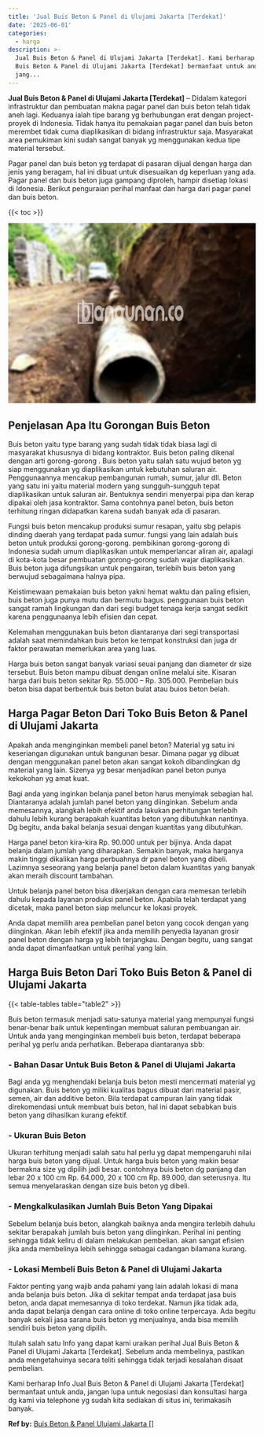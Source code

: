 ```yaml
---
title: 'Jual Buis Beton & Panel di Ulujami Jakarta [Terdekat]'
date: '2025-06-01'
categories:
  - harga
description: >-
  Jual Buis Beton & Panel di Ulujami Jakarta [Terdekat]. Kami berharap Info Jual
  Buis Beton & Panel di Ulujami Jakarta [Terdekat] bermanfaat untuk anda,
  jang...
---
```


**Jual Buis Beton & Panel di Ulujami Jakarta \[Terdekat\]** – Didalam kategori infrastruktur dan pembuatan makna pagar panel dan buis beton telah tidak aneh lagi. Keduanya ialah tipe barang yg berhubungan erat dengan project-proyek di Indonesia. Tidak hanya itu pemakaian pagar panel dan buis beton merembet tidak cuma diaplikasikan di bidang infrastruktur saja. Masyarakat area pemukiman kini sudah sangat banyak yg menggunakan kedua tipe material tersebut.

Pagar panel dan buis beton yg terdapat di pasaran dijual dengan harga dan jenis yang beragam, hal ini dibuat untuk disesuaikan dg keperluan yang ada. Pagar panel dan buis beton juga gampang diproleh, hampir disetiap lokasi di Idonesia. Berikut penguraian perihal manfaat dan harga dari pagar panel dan buis beton.

{{< toc >}}

![Jual Buis Beton & Panel di Ulujami Jakarta [Terdekat]](/images/jual-panel-buis-beton-murah-14.png)

## Penjelasan Apa Itu Gorongan Buis Beton

Buis beton yaitu type barang yang sudah tidak tidak biasa lagi di masyarakat khususnya di bidang kontraktor. Buis beton paling dikenal dengan arti gorong-gorong . Buis beton yaitu salah satu wujud beton yg siap menggunakan yg diaplikasikan untuk kebutuhan saluran air. Penggunaannya mencakup pembangunan rumah, sumur, jalur dll. Beton yang satu ini yaitu material modern yang sungguh-sungguh tepat diaplikasikan untuk saluran air. Bentuknya sendiri menyerpai pipa dan kerap dipakai oleh jasa kontraktor. Sama contohnya panel beton, buis beton terhitung ringan didapatkan karena sudah banyak ada di pasaran.

Fungsi buis beton mencakup produksi sumur resapan, yaitu sbg pelapis dinding daerah yang terdapat pada sumur. fungsi yang lain adalah buis beton untuk produksi gorong-gorong. pembikinan gorong-gorong di Indonesia sudah umum diaplikasikan untuk memperlancar aliran air, apalagi di kota-kota besar pembuatan gorong-gorong sudah wajar diaplikasikan. Buis beton juga difungsikan untuk pengairan, terlebih buis beton yang berwujud sebagaimana halnya pipa.

Keistimewaan pemakaian buis beton yakni hemat waktu dan paling efisien, buis beton juga punya mutu dan bermutu bagus. penggunaan buis beton sangat ramah lingkungan dan dari segi budget tenaga kerja sangat sedikit karena penggunaanya lebih efisien dan cepat.

Kelemahan menggunakan buis beton diantaranya dari segi transportasi adalah saat memindahkan buis beton ke tempat konstruksi dan juga dr faktor perawatan memerlukan area yang luas.

Harga buis beton sangat banyak variasi seuai panjang dan diameter dr size tersebut. Buis beton mampu dibuat dengan online melalui site. Kisaran harga dari buis beton sekitar Rp. 55.000 – Rp. 305.000. Pembelian buis beton bisa dapat berbentuk buis beton bulat atau buios beton belah.

## Harga Pagar Beton Dari Toko Buis Beton & Panel di Ulujami Jakarta

Apakah anda menginginkan membeli panel beton? Material yg satu ini keseriangan digunakan untuk bangunan besar. Dimana pagar yg dibuat dengan menggunakan panel beton akan sangat kokoh dibandingkan dg material yang lain. Sizenya yg besar menjadikan panel beton punya kekokohan yg amat kuat.

Bagi anda yang inginkan belanja panel beton harus menyimak sebagian hal. Diantaranya adalah jumlah panel beton yang diinginkan. Sebelum anda memesannya, alangkah lebih efektif anda lakukan perhitungan terlebih dahulu lebih kurang berapakah kuantitas beton yang dibutuhkan nantinya. Dg begitu, anda bakal belanja sesuai dengan kuantitas yang dibutuhkan.

Harga panel beton kira-kira Rp. 90.000 untuk per bijinya. Anda dapat belanja dalam jumlah yang diharapkan. Semakin banyak, maka harganya makin tinggi dikalikan harga perbuahnya dr panel beton yang dibeli. Lazimnya seseorang yang belanja panel beton dalam kuantitas yang banyak akan meraih discount tambahan.

Untuk belanja panel beton bisa dikerjakan dengan cara memesan terlebih dahulu kepada layanan produksi panel beton. Apabila telah terdapat yang dicetak, maka panel beton siap meluncur ke lokasi proyek.

Anda dapat memilih area pembelian panel beton yang cocok dengan yang diinginkan. Akan lebih efektif jika anda memilih penyedia layanan grosir panel beton dengan harga yg lebih terjangkau. Dengan begitu, uang sangat anda dapat dimanfaatkan untuk perihal yang lain.

## Harga Buis Beton Dari Toko Buis Beton & Panel di Ulujami Jakarta

{{< table-tables table="table2" >}}

Buis beton termasuk menjadi satu-satunya material yang mempunyai fungsi benar-benar baik untuk kepentingan membuat saluran pembuangan air. Untuk anda yang menginginkan membeli buis beton, terdapat beberapa perihal yg perlu anda perhatikan. Beberapa diantaranya sbb:

### \- Bahan Dasar Untuk Buis Beton & Panel di Ulujami Jakarta

Bagi anda yg menghendaki belanja buis beton mesti mencermati material yg digunakan. Buis beton yg miliki kualitas bagus dibuat dari material pasir, semen, air dan additive beton. Bila terdapat campuran lain yang tidak direkomendasi untuk membuat buis beton, hal ini dapat sebabkan buis beton yang dihasilkan kurang efektif.

### \- Ukuran Buis Beton

Ukuran terhitung menjadi salah satu hal perlu yg dapat mempengaruhi nilai harga buis beton yang dijual. Untuk harga buis beton yang makin besar bermakna size yg dipilih jadi besar. contohnya buis beton dg panjang dan lebar 20 x 100 cm Rp. 64.000, 20 x 100 cm Rp. 89.000, dan seterusnya. Itu semua menyelaraskan dengan size buis beton yg dibeli.

### \- Mengkalkulasikan Jumlah Buis Beton Yang Dipakai

Sebelum belanja buis beton, alangkah baiknya anda mengira terlebih dahulu sekitar berapakah jumlah buis beton yang diinginkan. Perihal ini penting sehingga tidak keliru di dalam melakukan pembelian. akan sangat efisien jika anda membelinya lebih sehingga sebagai cadangan bilamana kurang.

### \- Lokasi Membeli Buis Beton & Panel di Ulujami Jakarta

Faktor penting yang wajib anda pahami yang lain adalah lokasi di mana anda belanja buis beton. Jika di sekitar tempat anda terdapat jasa buis beton, anda dapat memesannya di toko terdekat. Namun jika tidak ada, anda dapat belanja dengan cara online di toko online terpercaya. Ada begitu banyak sekali jasa sarana buis beton yg menjualnya, anda bisa memilih sendiri buis beton yang dipilih.

Itulah salah satu Info yang dapat kami uraikan perihal Jual Buis Beton & Panel di Ulujami Jakarta \[Terdekat\]. Sebelum anda membelinya, pastikan anda mengetahuinya secara teliti sehingga tidak terjadi kesalahan disaat pembelian.

Kami berharap Info Jual Buis Beton & Panel di Ulujami Jakarta \[Terdekat\] bermanfaat untuk anda, jangan lupa untuk negosiasi dan konsultasi harga dg kami via telephone yg sudah kita sediakan di situs ini, terimakasih banyak.

**Ref by:** [Buis Beton & Panel Ulujami Jakarta []](https://id.wikipedia.org/wiki/Buis)

